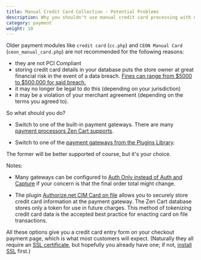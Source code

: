 ```yaml
---
title: Manual Credit Card Collection - Potential Problems 
description: Why you shouldn't use manual credit card processing with online stores
category: payment
weight: 10
---
```


Older payment modules like `credit card` (`cc.php`) and `CEON Manual Card` (`ceon_manual_card.php`) are not recommended for the following reasons: 

- they are not PCI Compliant
- storing credit card details in your database puts the store owner at great financial risk in the event of a data breach.  [Fines can range from $5000 to $500,000 for said breach.](https://ebizcharge.com/blog/storing-credit-card-information-safely-in-2022-the-dos-and-donts/#:~:text=In%20addition%2C%20if%20a%20merchant,far%20outweighs%20any%20security%20solution.)
- it may no longer be legal to do this (depending on your jurisdiction)
- it may be a violation of your merchant agreement (depending on the terms you agreed to).

So what should you do? 

- Switch to one of the built-in payment gateways.  There are many [payment processors Zen Cart supports](https://www.zen-cart.com/content.php?14-Payment-Processing). 

- Switch to one of the [payment gateways from the Plugins Library](https://www.zen-cart.com/downloads.php?do=cat&id=8).

The former will be better supported of course, but it's your choice.

Notes: 

- Many gateways can be configured to [Auth Only instead of Auth and Capture](/user/payment/auth_only/) if your concern is that the final order total might change.

- The plugin [Authorize.net CIM Card on file](https://www.zen-cart.com/downloads.php?do=file&id=2272) allows you to securely store credit card information at the payment gateway.  The Zen Cart database stores only a token for use in future charges.  This method of tokenizing credit card data is the accepted best practice for enacting card on file transactions.

All these options give you a credit card entry form on your checkout payment page, which is what most customers will expect.  (Naturally they all require an [SSL certificate](/user/security/ssl_cert/), but hopefully you already have one; if not, [install SSL](/user/installing/enable_ssl/) first.)

